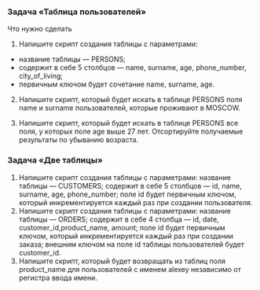 ### Задача «Таблица пользователей»

Что нужно сделать

1. Напишите скрипт создания таблицы с параметрами:
- название таблицы — PERSONS;
- содержит в себе 5 столбцов — name, surname, age, phone_number, city_of_living;
- первичным ключом будет сочетание name, surname, age.
  
2. Напишите скрипт, который будет искать в таблице PERSONS поля name и surname пользователей, которые проживают в MOSCOW.

3. Напишите скрипт, который будет искать в таблице PERSONS все поля, у которых поле age выше 27 лет. Отсортируйте получаемые результаты по убыванию возраста.

### Задача «Две таблицы»

1. Напишите скрипт создания таблицы с параметрами:
название таблицы — CUSTOMERS; содержит в себе 5 столбцов — id, name, surname, age, phone_number; поле id будет первичным ключом, который инкрементируется каждый раз при создании пользователя.
2. Напишите скрипт создания таблицы с параметрами:
название таблицы — ORDERS; содержит в себе 4 столбца — id, date, customer_id,product_name, amount; поле id будет первичным ключом, который инкрементируется каждый раз при создании заказа;
внешним ключом на поле id таблицы пользователей будет customer_id.
3. Напишите скрипт, который будет возвращать из таблиц поля product_name для пользователей с именем alexey независимо от регистра ввода имени.